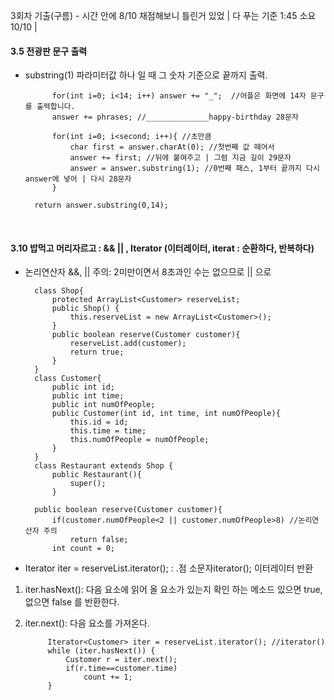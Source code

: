 3회차 기출(구름) - 시간 안에 8/10 채점해보니 틀린거 있었 | 다 푸는 기준 1:45 소요 10/10 | 

#### 3.5 전광판 문구 출력 
- substring(1) 파라미터값 하나 일 때 그 숫자 기준으로 끝까지 출력.

			for(int i=0; i<14; i++) answer += "_";  //어플은 화면에 14자 문구를 출력합니다.
			answer += phrases; //______________happy-birthday 28문자
			
			for(int i=0; i<second; i++){ //초만큼
				char first = answer.charAt(0); //첫번째 값 떼어서
				answer += first; //뒤에 붙여주고 | 그럼 지금 길이 29문자
				answer = answer.substring(1); //0번째 패스, 1부터 끝까지 다시 answer에 넣어 | 다시 28문자
			}

        return answer.substring(0,14);


<br>

#### 3.10 밥먹고 머리자르고 : && || , Iterator (이터레이터, iterat : 순환하다, 반복하다)
- 논리연산자 &&, || 주의: 2미만이면서 8초과인 수는 없으므로 || 으로



	    class Shop{
	        protected ArrayList<Customer> reserveList;
	        public Shop() {
				this.reserveList = new ArrayList<Customer>();
			}
	        public boolean reserve(Customer customer){
	            reserveList.add(customer);
	            return true;
	        }
	    }
	    class Customer{
	        public int id;
	        public int time;
	        public int numOfPeople;
	        public Customer(int id, int time, int numOfPeople){
	            this.id = id;
	            this.time = time;
	            this.numOfPeople = numOfPeople;
	        }
	    }
	    class Restaurant extends Shop {
	        public Restaurant(){
	            super();
	        }
        
        public boolean reserve(Customer customer){
            if(customer.numOfPeople<2 || customer.numOfPeople>8) //논리연산자 주의
                return false;
            int count = 0;


- Iterator<Customer> iter = reserveList.iterator(); : .점 소문자iterator(); 이터레이터 반환
1) iter.hasNext(): 다음 요소에 읽어 올 요소가 있는지 확인 하는 메소드 있으면 true, 없으면 false 를 반환한다.
2) iter.next(): 다음 요소를 가져온다.

            Iterator<Customer> iter = reserveList.iterator(); //iterator()
            while (iter.hasNext()) {
                Customer r = iter.next(); 
                if(r.time==customer.time)
                    count += 1;
            }

